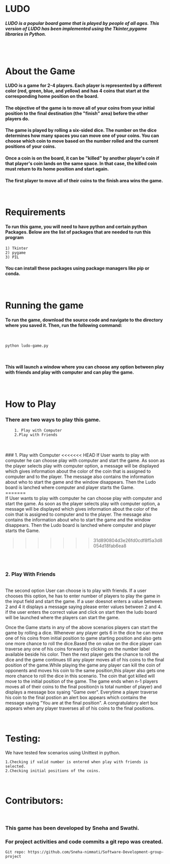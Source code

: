 # LUDO
 #### <i>LUDO is a popular board game that is played by people of all ages. This version of LUDO has been implemented using the Tkinter,pygame libraries in Python.</i>
<br>
<br>

# About the Game

#### <b>LUDO</b> is a game for 2-4 players. Each player is represented by a different color (red, green, blue, and yellow) and has 4 coins that start at the corresponding home position on the board.

#### The objective of the game is to move all of your coins from your initial position to the final destination (the "finish" area) before the other players do.

#### The game is played by rolling a six-sided dice. The number on the dice determines how many spaces you can move one of your coins. You can choose which coin to move based on the number rolled and the current positions of your coins.

#### Once a coin is on the board, it can be "killed" by another player's coin if that player's coin lands on the same space. In that case, the killed coin must return to its home position and start again.

#### The first player to move all of their coins to the finish area wins the game.

<br/>

 # Requirements
#### To run this game, you will need to have python and certain python Packages. Below are the list of packages that are needed to run this program
    1) Tkinter
    2) pygame
    3) PIL

#### You can install these packages using package managers like pip or conda.

<br>

# Running the game

#### To run the game, download the source code and navigate to the directory where you saved it. Then, run the following command:
<br>

    python ludo-game.py
<br>

#### This will launch a window where you can choose any option between play with friends and play with computer and can play the game.

<br>

# How to Play

### There are two ways to play this game.
        1. Play with Computer
        2.Play with Friends

<br/>
<br>
### 1. Play with Computer
<<<<<<< HEAD
    If User wants to play with computer he can choose play with computer and start the game. As soon as the player selects play with computer option, a message will be displayed which gives information about the color of the coin that is assigned to computer and to the player. The message also contains the information about who to start the game and the window disappears. Then the Ludo board is lanched where computer and player starts the Game.
<br/>
=======
<br>
     If User wants to play with computer he can choose play with computer and start the game. As soon as the player selects play with computer option, a message will be displayed which gives information about the color of the coin that is assigned to computer and to the player. The message also contains the information about who to start the game and the window disappears. Then the Ludo board is lanched where computer and player starts the Game.
    

>>>>>>> 31d890804d3e26fd0cdf8f5a3d8054d18fab6ea8
<br/>
<br>

### 2. Play With Friends
<br>
    The second option User can choose is to play with friends. If a user chooses this option, he has to enter number of players to play the game in the input field and start the game. If a user doesnot enters a value between 2 and 4 it displays a message saying please enter values between 2 and 4. if the user enters the correct value and click on start then the ludo board will be launched where the players can start the game.
<br/>

Once the Game starts in any of the above scenarios players can start the game by rolling a dice. Whenever any player gets 6 in the dice he can move one of his coins from initial position to game starting position and also gets one more chance to roll the dice.Based the on value on the dice player can traverse any one of his coins forward by clicking on the number label available beside his color. Then the next player gets the chance to roll the dice and the game continues till any player moves all of his coins to the final position of the game.While playing the game any player can kill the coin of opponents and moves his coin to the same position,this player also gets one more chance to roll the dice in this scenario. The coin that got killed will move to the initial position of the game. The game ends when n-1 players moves all of their coins to the final position(n is total number of player) and displays a message box syaing "Game over". Everytime  a player traverse his coin to the final postion an alert box appears which contains the message saying "You are at the final position". A congratulatory alert box appears when any player traverses all of his coins to the final positions.

<br/>

# Testing:

We have tested few scenarios using Unittest in python.

    1.Checking if valid number is entered when play with friends is selected.
    2.Checking initial positions of the coins.
<br/>


# Contributors:

<br/>

### This game has been developed by Sneha and Swathi.
### For project activities and code commits a git repo was created.
    Git repo: https://github.com/Sneha-nimmati/Software-Development-group-project









